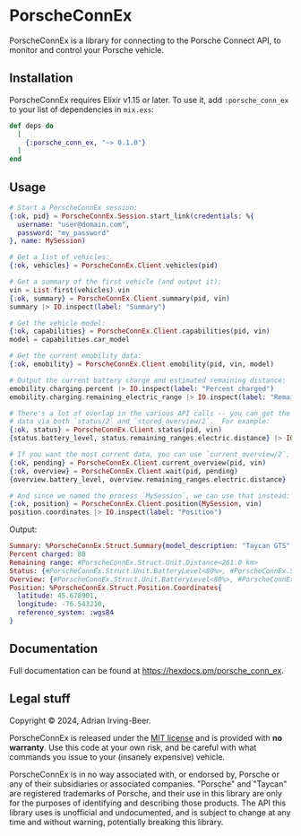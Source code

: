 # PorscheConnEx

PorscheConnEx is a library for connecting to the Porsche Connect API, to monitor and control your Porsche vehicle.

## Installation

PorscheConnEx requires Elixir v1.15 or later.  To use it, add `:porsche_conn_ex` to your list of dependencies in `mix.exs`:

```elixir
def deps do
  [
    {:porsche_conn_ex, "~> 0.1.0"}
  ]
end
```

## Usage

```elixir
# Start a PorscheConnEx session:
{:ok, pid} = PorscheConnEx.Session.start_link(credentials: %{
  username: "user@domain.com", 
  password: "my_password"
}, name: MySession)

# Get a list of vehicles:
{:ok, vehicles} = PorscheConnEx.Client.vehicles(pid)

# Get a summary of the first vehicle (and output it):
vin = List.first(vehicles).vin
{:ok, summary} = PorscheConnEx.Client.summary(pid, vin)
summary |> IO.inspect(label: "Summary")

# Get the vehicle model:
{:ok, capabilities} = PorscheConnEx.Client.capabilities(pid, vin)
model = capabilities.car_model

# Get the current emobility data:
{:ok, emobility} = PorscheConnEx.Client.emobility(pid, vin, model)

# Output the current battery charge and estimated remaining distance:
emobility.charging.percent |> IO.inspect(label: "Percent charged")
emobility.charging.remaining_electric_range |> IO.inspect(label: "Remaining range")

# There's a lot of overlap in the various API calls -- you can get the same
# data via both `status/2` and `stored_overview/2`.  For example:
{:ok, status} = PorscheConnEx.Client.status(pid, vin)
{status.battery_level, status.remaining_ranges.electric.distance} |> IO.inspect(label: "Status")

# If you want the most current data, you can use `current_overview/2`, but it's slowww:
{:ok, pending} = PorscheConnEx.Client.current_overview(pid, vin)
{:ok, overview} = PorscheConnEx.Client.wait(pid, pending)
{overview.battery_level, overview.remaining_ranges.electric.distance} |> IO.inspect(label: "Overview")

# And since we named the process `MySession`, we can use that instead:
{:ok, position} = PorscheConnEx.Client.position(MySession, vin)
position.coordinates |> IO.inspect(label: "Position")
```

Output:

```elixir
Summary: %PorscheConnEx.Struct.Summary{model_description: "Taycan GTS", nickname: nil}
Percent charged: 80
Remaining range: #PorscheConnEx.Struct.Unit.Distance<261.0 km>
Status: {#PorscheConnEx.Struct.Unit.BatteryLevel<80%>, #PorscheConnEx.Struct.Unit.Distance<261.0 km>}
Overview: {#PorscheConnEx.Struct.Unit.BatteryLevel<80%>, #PorscheConnEx.Struct.Unit.Distance<261.0 km>}
Position: %PorscheConnEx.Struct.Position.Coordinates{
  latitude: 45.678901,
  longitude: -76.543210,
  reference_system: :wgs84
}
```

## Documentation

Full documentation can be found at <https://hexdocs.pm/porsche_conn_ex>.

## Legal stuff

Copyright © 2024, Adrian Irving-Beer.

PorscheConnEx is released under the [MIT license](https://github.com/wisq/porsche_conn_ex/blob/main/LICENSE) and is provided with **no warranty**.  Use this code at your own risk, and be careful with what commands you issue to your (insanely expensive) vehicle.

PorscheConnEx is in no way associated with, or endorsed by, Porsche or any of their subsidiaries or associated companies.  "Porsche" and "Taycan" are registered trademarks of Porsche, and their use in this library are only for the purposes of identifying and describing those products.  The API this library uses is unofficial and undocumented, and is subject to change at any time and without warning, potentially breaking this library.
